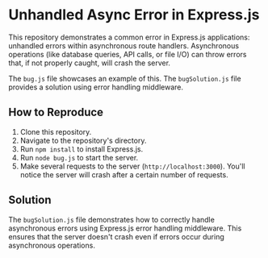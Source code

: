 # Unhandled Async Error in Express.js

This repository demonstrates a common error in Express.js applications: unhandled errors within asynchronous route handlers.  Asynchronous operations (like database queries, API calls, or file I/O) can throw errors that, if not properly caught, will crash the server.

The `bug.js` file showcases an example of this.  The `bugSolution.js` file provides a solution using error handling middleware.

## How to Reproduce

1. Clone this repository.
2. Navigate to the repository's directory.
3. Run `npm install` to install Express.js.
4. Run `node bug.js` to start the server.
5. Make several requests to the server (`http://localhost:3000`).  You'll notice the server will crash after a certain number of requests.

## Solution

The `bugSolution.js` file demonstrates how to correctly handle asynchronous errors using Express.js error handling middleware. This ensures that the server doesn't crash even if errors occur during asynchronous operations.